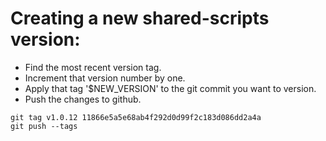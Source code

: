 # Creating a new shared-scripts version:

* Find the most recent version tag.
* Increment that version number by one.
* Apply that tag '$NEW_VERSION' to the git commit you want to version.
* Push the changes to github.

```
git tag v1.0.12 11866e5a5e68ab4f292d0d99f2c183d086dd2a4a
git push --tags
```
